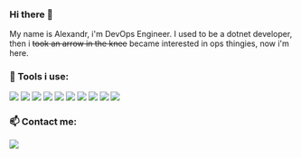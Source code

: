 ### Hi there 👋
My name is Alexandr, i'm DevOps Engineer.
I used to be a dotnet developer, then i ~~took an arrow in the knee~~ became interested in ops thingies, now i'm here.

### 🔧 Tools i use:

![](https://img.shields.io/badge/Linux-_-informational?style=flat-square&logo=linux&logoColor=white&color=5194f0&bgcolor=110d17)
![](https://img.shields.io/badge/Windows-_-informational?style=flat-square&logo=windows&logoColor=white&color=5194f0&bgcolor=110d17)
![](https://img.shields.io/badge/lang-csharp-purple?style=flat-square&bgcolor=110d17)
![](https://img.shields.io/badge/lang-python-purple?style=flat-square&bgcolor=110d17)
![](https://img.shields.io/badge/lang-javascript-purple?style=flat-square&bgcolor=110d17)
![](https://img.shields.io/badge/_-bash-yellow?style=flat-square&bgcolor=110d17)
![](https://img.shields.io/badge/_-powershell-yellow?style=flat-square&bgcolor=110d17)
![](https://img.shields.io/badge/_-docker-yellow?style=flat-square&logo=docker&logoColor=white&color=5194f0&bgcolor=110d17)
![](https://img.shields.io/badge/_-terraform-yellow?style=flat-square&logo=terraform&logoColor=white&color=5194f0&bgcolor=110d17)
![](https://img.shields.io/badge/_-kubernetes-yellow?style=flat-square&logo=kubernetes&logoColor=white&color=5194f0&bgcolor=110d17)

### 📫 Contact me:
[![](https://img.shields.io/badge/_-telegram-grey?style=flat-square&logo=telegram&logoColor=white)](https://t.me/AwkwardHeretic)
